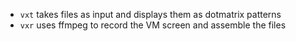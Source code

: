* `vxt` takes files as input and displays them as dotmatrix patterns
* `vxr` uses ffmpeg to record the VM screen and assemble the files
